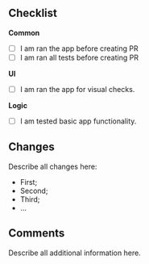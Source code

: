## Checklist

__Common__

- [ ] I am ran the app before creating PR
- [ ] I am ran all tests before creating PR

__UI__

- [ ] I am ran the app for visual checks.

__Logic__

- [ ] I am tested basic app functionality.

## Changes

Describe all changes here:

- First;
- Second;
- Third;
- ...

## Comments

Describe all additional information here.
